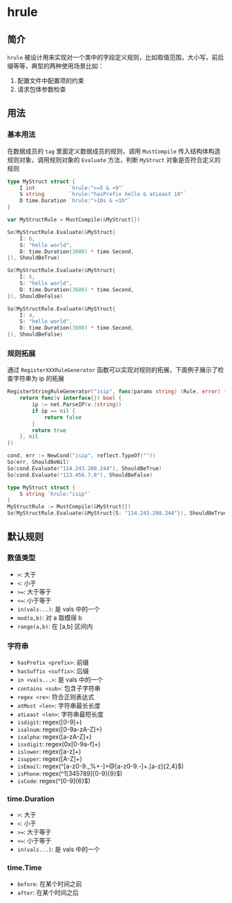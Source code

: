 # hrule

## 简介

`hrule` 被设计用来实现对一个类中的字段定义规则，比如取值范围，大小写，前后缀等等，典型的两种使用场景比如：

1. 配置文件中配置项的约束
2. 请求包体参数检查

## 用法

### 基本用法

在数据成员的 `tag` 里面定义数据成员的规则，调用 `MustCompile` 传入结构体构造规则对象，调用规则对象的 `Evaluate` 方法，判断 `MyStruct` 对象是否符合定义的规则

``` go
type MyStruct struct {
    I int           `hrule:">=5 & <9"`
    S string        `hrule:"hasPrefix hello & atLeast 10"`
    D time.Duration `hrule:">10s & <1h"`
}

var MyStructRule = MustCompile(&MyStruct{})

So(MyStructRule.Evaluate(&MyStruct{
    I: 6,
    S: "hello world",
    D: time.Duration(3000) * time.Second,
}), ShouldBeTrue)

So(MyStructRule.Evaluate(&MyStruct{
    I: 6,
    S: "hello world",
    D: time.Duration(3600) * time.Second,
}), ShouldBeFalse)

So(MyStructRule.Evaluate(&MyStruct{
    I: 4,
    S: "hello world",
    D: time.Duration(3000) * time.Second,
}), ShouldBeFalse)
```

### 规则拓展

通过 `RegisterXXXRuleGenerator` 函数可以实现对规则的拓展，下面例子展示了检查字符串为 ip 的拓展

``` go
RegisterStringRuleGenerator("isip", func(params string) (Rule, error) {
    return func(v interface{}) bool {
        ip := net.ParseIP(v.(string))
        if ip == nil {
            return false
        }
        return true
    }, nil
})

cond, err := NewCond("isip", reflect.TypeOf(""))
So(err, ShouldBeNil)
So(cond.Evaluate("114.243.208.244"), ShouldBeTrue)
So(cond.Evaluate("113.456.7.8"), ShouldBeFalse)

type MyStruct struct {
    S string `hrule:"isip"`
}
MyStructRule := MustCompile(&MyStruct{})
So(MyStructRule.Evaluate(&MyStruct{S: "114.243.208.244"}), ShouldBeTrue)
```

## 默认规则

### 数值类型

- `>`: 大于
- `<`: 小于
- `>=`: 大于等于
- `<=`: 小于等于
- `in(vals...)`: 是 vals 中的一个
- `mod(a,b)`: 对 a 取模得 b
- `range(a,b)`: 在 [a,b] 区间内

### 字符串

- `hasPrefix <prefix>`: 前缀
- `hasSuffix <suffix>`: 后缀
- `in <vals...>`: 是 vals 中的一个
- `contains <sub>`: 包含子字符串
- `regex <re>`: 符合正则表达式
- `atMost <len>`: 字符串最长长度
- `atLeast <len>`: 字符串最短长度
- `isdigit`: regex([0-9]+)
- `isalnum`: regex([0-9a-zA-Z]+)
- `isalpha`: regex([a-zA-Z]+)
- `isxdigit`: regex(0x[0-9a-f]+)
- `islower`: regex([a-z]+)
- `isupper`: regex([A-Z]+)
- `isEmail`: regex(^[a-z0-9._%+-]+@[a-z0-9.-]+\.[a-z]{2,4}$)
- `isPhone`: regex(^1[345789][0-9]{9}$)
- `isCode`: regex(^[0-9]{6}$)

### time.Duration

- `>`: 大于
- `<`: 小于
- `>=`: 大于等于
- `<=`: 小于等于
- `in(vals...)`: 是 vals 中的一个

### time.Time

- `before`: 在某个时间之前
- `after`: 在某个时间之后
